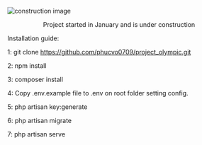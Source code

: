 ![construction image](https://i.imgur.com/FyNbRiE.png)

<p align="center">Project started in January and is under construction</p>

Installation guide:

1: git clone https://github.com/phucvo0709/project_olympic.git

2: npm install

3: composer install

4: Copy .env.example file to .env on root folder setting config.

5: php artisan key:generate

6: php artisan migrate

7: php artisan serve
